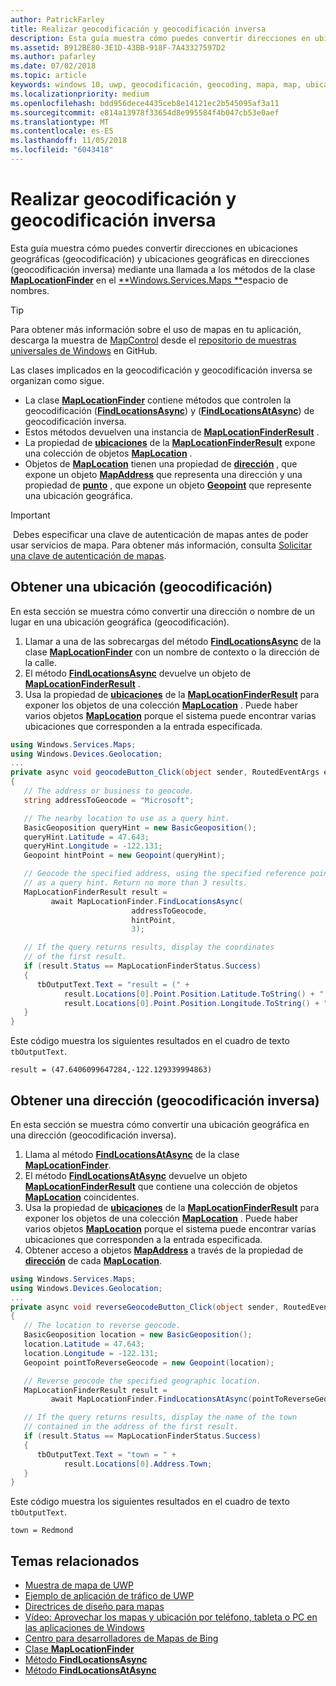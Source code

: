 ```yaml
---
author: PatrickFarley
title: Realizar geocodificación y geocodificación inversa
description: Esta guía muestra cómo puedes convertir direcciones en ubicaciones geográficas (geocodificación) y ubicaciones geográficas en direcciones (geocodificación inversa) mediante una llamada a los métodos de la clase MapLocationFinder del espacio de nombres Windows.Services.Maps.
ms.assetid: B912BE80-3E1D-43BB-918F-7A43327597D2
ms.author: pafarley
ms.date: 07/02/2018
ms.topic: article
keywords: windows 10, uwp, geocodificación, geocoding, mapa, map, ubicación, location
ms.localizationpriority: medium
ms.openlocfilehash: bdd956dece4435ceb8e14121ec2b545095af3a11
ms.sourcegitcommit: e814a13978f33654d8e995584f4b047cb53e0aef
ms.translationtype: MT
ms.contentlocale: es-ES
ms.lasthandoff: 11/05/2018
ms.locfileid: "6043418"
---
```

# <a name="perform-geocoding-and-reverse-geocoding"></a>Realizar geocodificación y geocodificación inversa

Esta guía muestra cómo puedes convertir direcciones en ubicaciones geográficas (geocodificación) y ubicaciones geográficas en direcciones (geocodificación inversa) mediante una llamada a los métodos de la clase [**MapLocationFinder**](https://msdn.microsoft.com/library/windows/apps/dn627550) en el [**Windows.Services.Maps **](https://msdn.microsoft.com/library/windows/apps/dn636979)espacio de nombres.

> [!TIP]
> Para obtener más información sobre el uso de mapas en tu aplicación, descarga la muestra de [MapControl](https://github.com/Microsoft/Windows-universal-samples/tree/master/Samples/MapControl) desde el [repositorio de muestras universales de Windows](hhttps://github.com/Microsoft/Windows-universal-samples) en GitHub.

Las clases implicados en la geocodificación y geocodificación inversa se organizan como sigue.

-   La clase [**MapLocationFinder**](https://msdn.microsoft.com/library/windows/apps/dn627550) contiene métodos que controlen la geocodificación ([**FindLocationsAsync**](https://msdn.microsoft.com/library/windows/apps/dn636925)) y ([**FindLocationsAtAsync**](https://msdn.microsoft.com/library/windows/apps/dn636928)) de geocodificación inversa.
-   Estos métodos devuelven una instancia de [**MapLocationFinderResult**](https://msdn.microsoft.com/library/windows/apps/dn627551) .
-   La propiedad de [**ubicaciones**](https://msdn.microsoft.com/library/windows/apps/dn627552) de la [**MapLocationFinderResult**](https://msdn.microsoft.com/library/windows/apps/dn627551) expone una colección de objetos [**MapLocation**](https://msdn.microsoft.com/library/windows/apps/dn627549) . 
-   Objetos de [**MapLocation**](https://msdn.microsoft.com/library/windows/apps/dn627549) tienen una propiedad de [**dirección**](https://msdn.microsoft.com/library/windows/apps/dn636929) , que expone un objeto [**MapAddress**](https://msdn.microsoft.com/library/windows/apps/dn627533) que representa una dirección y una propiedad de [**punto**](https://docs.microsoft.com/uwp/api/windows.services.maps.maplocation.point) , que expone un objeto [**Geopoint**](https://docs.microsoft.com/uwp/api/windows.devices.geolocation.geopoint) que represente una ubicación geográfica.

> [!IMPORTANT]
> Debes especificar una clave de autenticación de mapas antes de poder usar servicios de mapa. Para obtener más información, consulta [Solicitar una clave de autenticación de mapas](authentication-key.md).

## <a name="get-a-location-geocode"></a>Obtener una ubicación (geocodificación)

En esta sección se muestra cómo convertir una dirección o nombre de un lugar en una ubicación geográfica (geocodificación).

1.  Llamar a una de las sobrecargas del método [**FindLocationsAsync**](https://msdn.microsoft.com/library/windows/apps/dn636925) de la clase [**MapLocationFinder**](https://msdn.microsoft.com/library/windows/apps/dn627550) con un nombre de contexto o la dirección de la calle.
2.  El método [**FindLocationsAsync**](https://msdn.microsoft.com/library/windows/apps/dn636925) devuelve un objeto de [**MapLocationFinderResult**](https://msdn.microsoft.com/library/windows/apps/dn627551) .
3.  Usa la propiedad de [**ubicaciones**](https://msdn.microsoft.com/library/windows/apps/dn627552) de la [**MapLocationFinderResult**](https://msdn.microsoft.com/library/windows/apps/dn627551) para exponer los objetos de una colección [**MapLocation**](https://msdn.microsoft.com/library/windows/apps/dn627549) . Puede haber varios objetos [**MapLocation**](https://msdn.microsoft.com/library/windows/apps/dn627549) porque el sistema puede encontrar varias ubicaciones que corresponden a la entrada especificada.

```csharp
using Windows.Services.Maps;
using Windows.Devices.Geolocation;
...
private async void geocodeButton_Click(object sender, RoutedEventArgs e)
{
   // The address or business to geocode.
   string addressToGeocode = "Microsoft";

   // The nearby location to use as a query hint.
   BasicGeoposition queryHint = new BasicGeoposition();
   queryHint.Latitude = 47.643;
   queryHint.Longitude = -122.131;
   Geopoint hintPoint = new Geopoint(queryHint);

   // Geocode the specified address, using the specified reference point
   // as a query hint. Return no more than 3 results.
   MapLocationFinderResult result =
         await MapLocationFinder.FindLocationsAsync(
                           addressToGeocode,
                           hintPoint,
                           3);

   // If the query returns results, display the coordinates
   // of the first result.
   if (result.Status == MapLocationFinderStatus.Success)
   {
      tbOutputText.Text = "result = (" +
            result.Locations[0].Point.Position.Latitude.ToString() + "," +
            result.Locations[0].Point.Position.Longitude.ToString() + ")";
   }
}
```

Este código muestra los siguientes resultados en el cuadro de texto `tbOutputText`.

``` syntax
result = (47.6406099647284,-122.129339994863)
```

## <a name="get-an-address-reverse-geocode"></a>Obtener una dirección (geocodificación inversa)

En esta sección se muestra cómo convertir una ubicación geográfica en una dirección (geocodificación inversa).

1.  Llama al método [**FindLocationsAtAsync**](https://msdn.microsoft.com/library/windows/apps/dn636928) de la clase [**MapLocationFinder**](https://msdn.microsoft.com/library/windows/apps/dn627550).
2.  El método [**FindLocationsAtAsync**](https://msdn.microsoft.com/library/windows/apps/dn636928) devuelve un objeto [**MapLocationFinderResult**](https://msdn.microsoft.com/library/windows/apps/dn627551) que contiene una colección de objetos [**MapLocation**](https://msdn.microsoft.com/library/windows/apps/dn627549) coincidentes.
3.  Usa la propiedad de [**ubicaciones**](https://msdn.microsoft.com/library/windows/apps/dn627552) de la [**MapLocationFinderResult**](https://msdn.microsoft.com/library/windows/apps/dn627551) para exponer los objetos de una colección [**MapLocation**](https://msdn.microsoft.com/library/windows/apps/dn627549) . Puede haber varios objetos [**MapLocation**](https://msdn.microsoft.com/library/windows/apps/dn627549) porque el sistema puede encontrar varias ubicaciones que corresponden a la entrada especificada.
4.  Obtener acceso a objetos [**MapAddress**](https://msdn.microsoft.com/library/windows/apps/dn627533) a través de la propiedad de [**dirección**](https://msdn.microsoft.com/library/windows/apps/dn636929) de cada [**MapLocation**](https://msdn.microsoft.com/library/windows/apps/dn627549).

```csharp
using Windows.Services.Maps;
using Windows.Devices.Geolocation;
...
private async void reverseGeocodeButton_Click(object sender, RoutedEventArgs e)
{
   // The location to reverse geocode.
   BasicGeoposition location = new BasicGeoposition();
   location.Latitude = 47.643;
   location.Longitude = -122.131;
   Geopoint pointToReverseGeocode = new Geopoint(location);

   // Reverse geocode the specified geographic location.
   MapLocationFinderResult result =
         await MapLocationFinder.FindLocationsAtAsync(pointToReverseGeocode);

   // If the query returns results, display the name of the town
   // contained in the address of the first result.
   if (result.Status == MapLocationFinderStatus.Success)
   {
      tbOutputText.Text = "town = " +
            result.Locations[0].Address.Town;
   }
}
```

Este código muestra los siguientes resultados en el cuadro de texto `tbOutputText`.

``` syntax
town = Redmond
```

## <a name="related-topics"></a>Temas relacionados

* [Muestra de mapa de UWP](http://go.microsoft.com/fwlink/p/?LinkId=619977)
* [Ejemplo de aplicación de tráfico de UWP](http://go.microsoft.com/fwlink/p/?LinkId=619982)
* [Directrices de diseño para mapas](https://msdn.microsoft.com/library/windows/apps/dn596102)
* [Vídeo: Aprovechar los mapas y ubicación por teléfono, tableta o PC en las aplicaciones de Windows](https://channel9.msdn.com/Events/Build/2015/2-757)
* [Centro para desarrolladores de Mapas de Bing](https://www.bingmapsportal.com/)
* [Clase **MapLocationFinder**](https://msdn.microsoft.com/library/windows/apps/dn627550)
* [Método **FindLocationsAsync**](https://msdn.microsoft.com/library/windows/apps/dn636925)
* [Método **FindLocationsAtAsync**](https://msdn.microsoft.com/library/windows/apps/dn636928)

